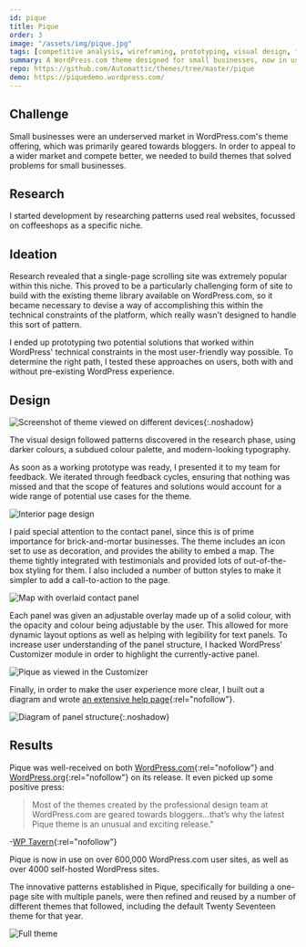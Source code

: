 ```yaml
---
id: pique
title: Pique
order: 3
image: "/assets/img/pique.jpg"
tags: [competitive analysis, wireframing, prototyping, visual design, front-end development, usability testing, documentation]
summary: A WordPress.com theme designed for small businesses, now in use on over 600,000 user sites.
repo: https://github.com/Automattic/themes/tree/master/pique
demo: https://piquedemo.wordpress.com/
---
```


## Challenge

Small businesses were an underserved market in WordPress.com's theme offering, which was primarily geared towards bloggers. In order to appeal to a wider market and compete better, we needed to build themes that solved problems for small businesses.

## Research

I started development by researching patterns used real websites, focussed on coffeeshops as a specific niche.

## Ideation

Research revealed that a single-page scrolling site was extremely popular within this niche. This proved to be a particularly challenging form of site to build with the existing theme library available on WordPress.com, so it became necessary to devise a way of accomplishing this within the technical constraints of the platform, which really wasn't designed to handle this sort of pattern.

I ended up prototyping two potential solutions that worked within WordPress' technical constraints in the most user-friendly way possible. To determine the right path, I tested these approaches on users, both with and without pre-existing WordPress experience.

## Design 

![Screenshot of theme viewed on different devices](/assets/img/pique/pique-responsive.png){:.noshadow}

The visual design followed patterns discovered in the research phase, using darker colours, a subdued colour palette, and modern-looking typography.

As soon as a working prototype was ready, I presented it to my team for feedback. We iterated through feedback cycles, ensuring that nothing was missed and that the scope of features and solutions would account for a wide range of potential use cases for the theme. 

![Interior page design](/assets/img/pique/single-post.png)

I paid special attention to the contact panel, since this is of prime importance for brick-and-mortar businesses. The theme includes an icon set to use as decoration, and provides the ability to embed a map. The theme tightly integrated with testimonials and provided lots of out-of-the-box styling for them. I also included a number of button styles to make it simpler to add a call-to-action to the page.

![Map with overlaid contact panel](/assets/img/pique/overlay.png)

Each panel was given an adjustable overlay made up of a solid colour, with the opacity and colour being adjustable by the user. This allowed for more dynamic layout options as well as helping with legibility for text panels. To increase user understanding of the panel structure, I hacked WordPress' Customizer module in order to highlight the currently-active panel.

![Pique as viewed in the Customizer](/assets/img/pique/customizer.jpg)

Finally, in order to make the user experience more clear, I built out a diagram and wrote [an extensive help page](https://wordpress.com/theme/pique){:rel="nofollow"}.

![Diagram of panel structure](/assets/img/pique/pique-diagram2.png){:.noshadow}

## Results

Pique was well-received on both [WordPress.com](https://en.blog.wordpress.com/2015/12/17/pique/){:rel="nofollow"} and [WordPress.org](https://wordpress.org/support/theme/pique/reviews/){:rel="nofollow"} on its release. It even picked up some positive press:

> Most of the themes created by the professional design team at WordPress.com are geared towards bloggers...that’s why the latest Pique theme is an unusual and exciting release."

-[WP Tavern](https://wptavern.com/pique-a-free-small-business-theme-for-wordpress){:rel="nofollow"}

Pique is now in use on over 600,000 WordPress.com user sites, as well as over 4000 self-hosted WordPress sites.

The innovative patterns established in Pique, specifically for building a one-page site with multiple panels, were then refined and reused by a number of different themes that followed, including the default Twenty Seventeen theme for that year.

![Full theme](/assets/img/pique/pique-featured-screenshot.jpg)

